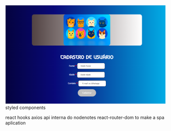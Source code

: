 ![alt text](image.png)
styled components

react hooks
axios 
api interna do nodenotes
react-router-dom to make a spa aplication

